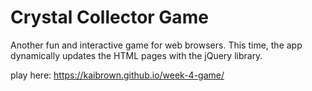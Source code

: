 # Crystal Collector Game

Another fun and interactive game for web browsers. This time, the app dynamically updates the HTML pages with the jQuery library.

play here: https://kaibrown.github.io/week-4-game/
